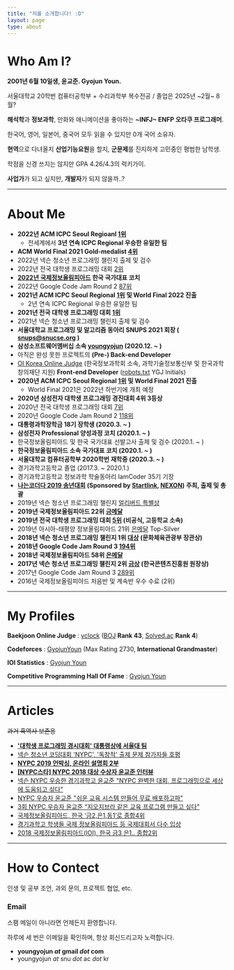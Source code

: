 ```yaml
---
title: "저를 소개합니다! :D"
layout: page
type: about
---
```


# Who Am I?

**2001년 6월 10일생, 윤교준. Gyojun Youn.**

서울대학교 20학번 컴퓨터공학부 + 수리과학부 복수전공 / 졸업은 2025년 ~2월~ 8월?

**해석학**과 **정보과학**, 만화와 애니메이션을 좋아하는 **~INFJ~ ENFP 오타쿠 프로그래머**.

한국어, 영어, 일본어, 중국어 모두 읽을 수 있지만 0개 국어 소유자.

**현역**으로 다녀올지 **산업기능요원**을 할지, **군문제**를 진지하게 고민중인 평범한 남학생.

학점을 신경 쓰지는 않지만 GPA 4.26/4.3의 럭키가이.

**사업가**가 되고 싶지만, **개발자**가 되지 않을까..?

------

# About Me

* **2022년 ACM ICPC Seoul Regioanl [1위](http://static.icpckorea.net/20221119/scoreboard/)**
  * 전세계에서 **3년 연속 ICPC Regional 우승한 유일한 팀**
* **ACM World Final 2021 Gold-medalist [4위](https://image.icpc.global/wfscoreboard/index.html)**
* 2022년 넥슨 청소년 프로그래밍 챌린지 출제 및 검수
* 2022년 전국 대학생 프로그래밍 대회 [2위](https://www.acmicpc.net/contest/spotboard/828)
* **[2022년 국제정보올림피아드](https://ioi2022.id/) 한국 국가대표 코치**
* 2022년 Google Code Jam Round 2 [87위](https://codingcompetitions.withgoogle.com/codejam/round/00000000008778ec)
* **2021년 ACM ICPC Seoul Regional [1위](http://icpckorea.org/archives/2572) 및 World Final 2022 진출**
  * 2년 연속 ICPC Regional 우승한 유일한 팀
* **2021년 전국 대학생 프로그래밍 대회 [1위](https://www.acmicpc.net/contest/spotboard/670)**
* 2021년 넥슨 청소년 프로그래밍 챌린지 출제 및 검수
* **서울대학교 프로그래밍 및 알고리즘 동아리 SNUPS 2021 회장 ( snups@snucse.org )**
* **삼성소프트웨어멤버십 소속 [youngyojun](https://www.secmem.org/authors/youngyojun/) (2020.12. ~ )**
* 아직은 완성 못한 프로젝트의 **(Pre-) Back-end Developer**
* [OI Korea Online Judge](https://oikorea.org/) (한국정보과학회 소속, 과학기술정보통신부 및 한국과학창의재단 지원) **Front-end Developer** ([robots.txt](https://oikorea.org/robots.txt) YGJ Initials)
* **2020년 ACM ICPC Seoul Regional [1위](http://icpckorea.org/archives/2344) 및 World Final 2021 진출**
  * World Final 2021은 2022년 하반기에 개최 예정
* **2020년 삼성전자 대학생 프로그래밍 경진대회 4위 3등상**
* 2020년 전국 대학생 프로그래밍 대회 [7위](https://www.acmicpc.net/contest/scoreboard/524)
* 2020년 Google Code Jam Round 2 [118위](https://codingcompetitions.withgoogle.com/codejam/round/000000000019ffb9)
* **대통령과학장학금 18기 장학생 (2020.3. ~ )**
* **삼성전자 Professional 양성과정 코치 (2020.1. ~ )**
* 한국정보올림피아드 및 한국 국가대표 선발고사 출제 및 검수 (2020.1. ~ )
* **한국정보올림피아드 소속 국가대표 코치 (2020.1. ~ )**
* **서울대학교 컴퓨터공학부 2020학번 재학중 (2020.3. ~ )**
* 경기과학고등학교 졸업 (2017.3. ~ 2020.1.)
* 경기과학고등학교 정보과학 학술동아리 IamCoder 35기 기장
* **[나는코더다 2019 송년대회](https://www.acmicpc.net/contest/view/494) (Sponsored by [Startlink](https://startlink.io/), [NEXON](https://www.nexon.com/)) 주최, 출제 및 총괄**
* 2019년 넥슨 청소년 프로그래밍 챌린지 [얼리버드 특별상](https://www.nypc.co.kr/introduce/noticeView.do?IDX=103)
* **2019년 국제정보올림피아드 22위 [금메달](https://stats.ioinformatics.org/results/2019)**
* **2019년 전국 대학생 프로그래밍 대회 [5위](https://www.acmicpc.net/contest/scoreboard/450) (비공식, 고등학교 소속)**
* 2019년 아시아-태평양 정보올림피아드 21위 [은메달](https://apio2019.ru/results/official-contest/) Top-Silver
* **2018년 넥슨 청소년 프로그래밍 챌린지 1위 [대상](https://www.nypc.co.kr/introduce/noticeView.do?IDX=78) (문화체육관광부 장관상)**
* **2018년 Google Code Jam Round 3 [194위](https://codingcompetitions.withgoogle.com/codejam/round/0000000000007707)**
* **2018년 국제정보올림피아드 58위 [은메달](https://stats.ioinformatics.org/results/2019)**
* **2017년 넥슨 청소년 프로그래밍 챌린지 2위 [금상](https://www.nypc.co.kr/introduce/noticeView.do?IDX=54) (한국콘텐츠진흥원 원장상)**
* 2017년 Google Code Jam Round 3 [289위](https://codingcompetitions.withgoogle.com/codejam/round/0000000000201902)
* 2016년 국제정보올림피아드 처음반 및 계속반 우수 수료 (2위)

------

# My Profiles

**Baekjoon Online Judge** : [yclock](https://www.acmicpc.net/user/yclock) ([BOJ](https://www.acmicpc.net/ranklist) **Rank 43**, [Solved.ac](https://solved.ac/ranking/tier) **Rank 4**)

**Codeforces** : [GyojunYoun](https://codeforces.com/profile/GyojunYoun) (Max Rating 2730, **International Grandmaster**)

**IOI Statistics** : [Gyojun Youn](https://stats.ioinformatics.org/people/6638)

**Competitive Programming Hall Of Fame** : [Gyojun Youn](https://cphof.org/profile/icpc:Gyojun%20Youn)

------

# Articles

~~과거 흑역사 보존용~~

* **['대학생 프로그래밍 경시대회' 대통령상에 서울대 팀](http://www.dt.co.kr/contents.html?article_no=2022112002109931650001)**
* [넥슨 청소년 코딩대회 'NYPC', '독창적' 출제 문제 참가자들 호평](https://biz.newdaily.co.kr/site/data/html/2022/08/18/2022081800151.html)
* **[NYPC 2019 언박싱, 온라인 설명회 2부](https://www.youtube.com/watch?v=Rfk5BURA830)**
* **[[NYPC스타] NYPC 2018 대상 수상자 윤교준 인터뷰](https://www.youtube.com/watch?v=xyKS_KuweWs)**
* [넥슨 NYPC 우승한 경기과학고 윤교준 "NYPC 완벽한 대회, 프로그래밍으로 세상에 도움되고 싶다"](http://gamefocus.co.kr/detail.php?number=87445)
* [NYPC 우승자 윤교준 "쉬운 교육 시스템 만들어 무료 배포하고파"](http://www.gamevu.co.kr/news/articleView.html?idxno=11523)
* [3회 NYPC 우승자 윤교준 “지오지브라 같은 교육 프로그램 만들고 싶다”](https://www.mk.co.kr/news/it/view/2018/10/671650/)
* [국제정보올림피아드, 한국 ‘금2,은1,동1’로 종합4위](http://www.ricee.or.kr/www/boardview/17/11563)
* [경기과학고 학생들 국제 정보올림피아드 등 국제대회서 다수 입상](http://www.eduinnews.co.kr/news/articleView.html?idxno=18840)
* [2018 국제정보올림피아드(IOI), 한국 금3 은1.. 종합2위](http://www.veritas-a.com/news/articleView.html?idxno=127550)

------

# How to Contect

인생 및 공부 조언, 과외 문의, 프로젝트 협업, etc.

### Email

스팸 메일이 아니라면 언제든지 환영합니다.

하루에 세 번은 이메일을 확인하며, 항상 회신드리고자 노력합니다.

* **youngyojun *at* gmail *dot* com**
* youngyojun *at* snu *dot* ac *dot* kr

